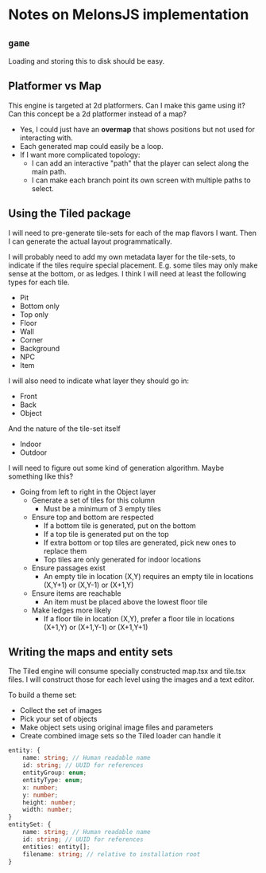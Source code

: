 # Notes on MelonsJS implementation

## `game`

Loading and storing this to disk should be easy.

## Platformer vs Map

This engine is targeted at 2d platformers. Can I make this game using it?
Can this concept be a 2d platformer instead of a map?

- Yes, I could just have an **overmap** that shows positions but not used for interacting with.
- Each generated map could easily be a loop.
- If I want more complicated topology:
  - I can add an interactive "path" that the player can select along the main path.
  - I can make each branch point its own screen with multiple paths to select.

## Using the Tiled package

I will need to pre-generate tile-sets for each of the map flavors I want.
Then I can generate the actual layout programmatically.

 I will probably need to add my own metadata layer for the tile-sets, to indicate if the tiles require special placement. E.g. some tiles may only make sense at the bottom, or as ledges. I think I will need at least the following types for each tile.

- Pit
- Bottom only
- Top only
- Floor
- Wall
- Corner
- Background
- NPC
- Item

I will also need to indicate what layer they should go in:

- Front
- Back
- Object

And the nature of the tile-set itself

- Indoor
- Outdoor

I will need to figure out some kind of generation algorithm.
Maybe something like this?

- Going from left to right in the Object layer
  - Generate a set of tiles for this column
    - Must be a minimum of 3 empty tiles
  - Ensure top and bottom are respected
    - If a bottom tile is generated, put on the bottom
    - If a top tile is generated put on the top
    - If extra bottom or top tiles are generated, pick new ones to replace them
    - Top tiles are only generated for indoor locations
  - Ensure passages exist
    - An empty tile in location (X,Y) requires an empty tile in locations (X,Y+1) or (X,Y-1) or (X+1,Y)
  - Ensure items are reachable
    - An item must be placed above the lowest floor tile
  - Make ledges more likely
    - If a floor tile in location (X,Y), prefer a floor tile in locations (X+1,Y) or (X+1,Y-1) or (X+1,Y+1)
  
## Writing the maps and entity sets

 The Tiled engine will consume specially constructed map.tsx and tile.tsx files.
 I will construct those for each level using the images and a text editor.

To build a theme set:

- Collect the set of images
- Pick your set of objects
- Make object sets using original image files and parameters
- Create combined image sets so the Tiled loader can handle it

```ts
entity: {
    name: string; // Human readable name
    id: string; // UUID for references
    entityGroup: enum;
    entityType: enum;
    x: number;
    y: number;
    height: number;
    width: number;
}
entitySet: {
    name: string; // Human readable name
    id: string; // UUID for references
    entities: entity[];
    filename: string; // relative to installation root
}
```
